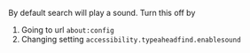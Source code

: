 By default search will play a sound. Turn this off by
1. Going to url `about:config`
2. Changing setting `accessibility.typeaheadfind.enablesound`
